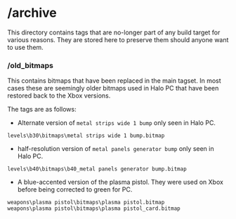 # /archive
This directory contains tags that are no-longer part of any build target for various reasons.
They are stored here to preserve them should anyone want to use them.
### /old_bitmaps
This contains bitmaps that have been replaced in the main tagset.
In most cases these are seemingly older bitmaps used in Halo PC that have been restored back to the Xbox versions.

The tags are as follows:

- Alternate version of `metal strips wide 1 bump` only seen in Halo PC.
```
levels\b30\bitmaps\metal strips wide 1 bump.bitmap
```

- half-resolution version of `metal panels generator bump` only seen in Halo PC.
```
levels\b40\bitmaps\b40_metal panels generator bump.bitmap
```

- A blue-accented version of the plasma pistol. They were used on Xbox before being corrected to green for PC.
```
weapons\plasma pistol\bitmaps\plasma pistol.bitmap
weapons\plasma pistol\bitmaps\plasma pistol_card.bitmap
```
